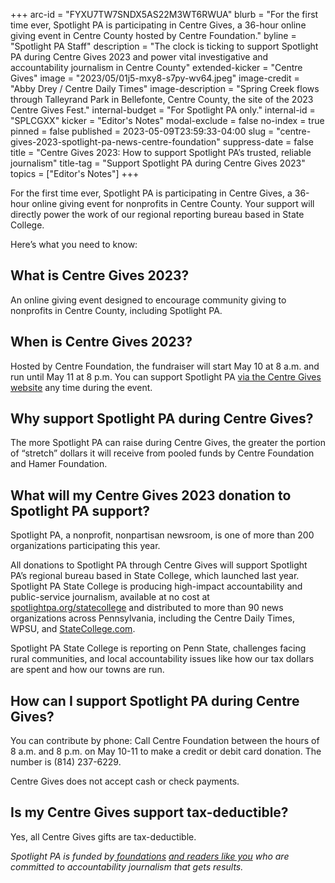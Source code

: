 +++
arc-id = "FYXU7TW7SNDX5AS22M3WT6RWUA"
blurb = "For the first time ever, Spotlight PA is participating in Centre Gives, a 36-hour online giving event in Centre County hosted by Centre Foundation."
byline = "Spotlight PA Staff"
description = "The clock is ticking to support Spotlight PA during Centre Gives 2023 and power vital investigative and accountability journalism in Centre County"
extended-kicker = "Centre Gives"
image = "2023/05/01j5-mxy8-s7py-wv64.jpeg"
image-credit = "Abby Drey / Centre Daily Times"
image-description = "Spring Creek flows through Talleyrand Park in Bellefonte, Centre County, the site of the 2023 Centre Gives Fest."
internal-budget = "For Spotlight PA only."
internal-id = "SPLCGXX"
kicker = "Editor's Notes"
modal-exclude = false
no-index = true
pinned = false
published = 2023-05-09T23:59:33-04:00
slug = "centre-gives-2023-spotlight-pa-news-centre-foundation"
suppress-date = false
title = "Centre Gives 2023: How to support Spotlight PA’s trusted, reliable journalism"
title-tag = "Support Spotlight PA during Centre Gives 2023"
topics = ["Editor's Notes"]
+++

For the first time ever, Spotlight PA is participating in Centre Gives, a 36-hour online giving event for nonprofits in Centre County. Your support will directly power the work of our regional reporting bureau based in State College.

Here’s what you need to know:

## What is Centre Gives 2023?

An online giving event designed to encourage community giving to nonprofits in Centre County, including Spotlight PA.

## When is Centre Gives 2023?

Hosted by Centre Foundation, the fundraiser will start May 10 at 8 a.m. and run until May 11 at 8 p.m. You can support Spotlight PA <a href="http://centregives.org">via the Centre Gives website</a> any time during the event.

## Why support Spotlight PA during Centre Gives?

The more Spotlight PA can raise during Centre Gives, the greater the portion of “stretch” dollars it will receive from pooled funds by Centre Foundation and Hamer Foundation.

## What will my Centre Gives 2023 donation to Spotlight PA support?

Spotlight PA, a nonprofit, nonpartisan newsroom, is one of more than 200 organizations participating this year.

All donations to Spotlight PA through Centre Gives will support Spotlight PA’s regional bureau based in State College, which launched last year. Spotlight PA State College is producing high-impact accountability and public-service journalism, available at no cost at <a href="http://spotlightpa.org/statecollege">spotlightpa.org/statecollege</a> and distributed to more than 90 news organizations across Pennsylvania, including the Centre Daily Times, WPSU, and <a href="http://StateCollege.com" target="_blank">StateCollege.com</a>.

Spotlight PA State College is reporting on Penn State, challenges facing rural communities, and local accountability issues like how our tax dollars are spent and how our towns are run.

## How can I support Spotlight PA during Centre Gives?

You can contribute by phone: Call Centre Foundation between the hours of 8 a.m. and 8 p.m. on May 10-11 to make a credit or debit card donation. The number is (814) 237-6229.

Centre Gives does not accept cash or check payments.

## Is my Centre Gives support tax-deductible?

Yes, all Centre Gives gifts are tax-deductible.

<i>Spotlight PA is funded by</i><a href="https://www.spotlightpa.org/support"><i> foundations</i></a><i> </i><a href="https://www.spotlightpa.org/support"><i>and readers like you</i></a><i> who are committed to accountability journalism that gets results.</i>
